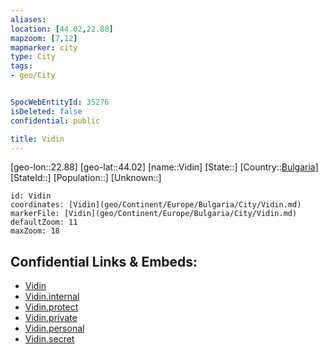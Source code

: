 ```yaml
---
aliases: 
location: [44.02,22.88]
mapzoom: [7,12] 
mapmarker: city 
type: City
tags:
- geo/City


SpocWebEntityId: 35276
isDeleted: false
confidential: public

title: Vidin
---
```

[geo-lon::22.88]
[geo-lat::44.02]
[name::Vidin]
[State::]
[Country::[Bulgaria](geo/Continent/Europe/Bulgaria.md)]
[StateId::]
[Population::]
[Unknown::]


```leaflet
id: Vidin
coordinates: [Vidin](geo/Continent/Europe/Bulgaria/City/Vidin.md)
markerFile: [Vidin](geo/Continent/Europe/Bulgaria/City/Vidin.md)
defaultZoom: 11 
maxZoom: 18
```


## Confidential Links & Embeds: 
- [Vidin](../../../../../../_public/geo/Continent/Europe/Bulgaria/City/Vidin.md) 
- [Vidin.internal](../../../../../../_internal/geo/Continent/Europe/Bulgaria/City/Vidin.internal.md) 
- [Vidin.protect](../../../../../../_protect/geo/Continent/Europe/Bulgaria/City/Vidin.protect.md) 
- [Vidin.private](../../../../../../_private/geo/Continent/Europe/Bulgaria/City/Vidin.private.md) 
- [Vidin.personal](../../../../../../_personal/geo/Continent/Europe/Bulgaria/City/Vidin.personal.md) 
- [Vidin.secret](../../../../../../_secret/geo/Continent/Europe/Bulgaria/City/Vidin.secret.md) 
